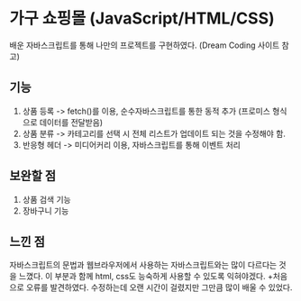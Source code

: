 # 가구 쇼핑몰 (JavaScript/HTML/CSS)
배운 자바스크립트를 통해 나만의 프로젝트를 구현하였다. (Dream Coding 사이트 참고)

## 기능
1. 상품 등록 -> fetch()를 이용, 순수자바스크립트를 통한 동적 추가 (프로미스 형식으로 데이터를 전달받음)
2. 상품 분류 -> 카테고리를 선택 시 전체 리스트가 업데이트 되는 것을 수정해야 함.
3. 반응형 헤더 -> 미디어커리 이용, 자바스크립트를 통해 이벤트 처리

## 보완할 점
1. 상품 검색 기능
2. 장바구니 기능

## 느낀 점
자바스크립트의 문법과 웹브라우저에서 사용하는 자바스크립트와는 많이 다르다는 것을 느꼈다. 이 부분과 함께
html, css도 능숙하게 사용할 수 있도록 익혀야겠다. +처음으로 오류를 발견하였다. 수정하는데 오랜 시간이 걸렸지만 그만큼 많이 배울 수 있었다.
